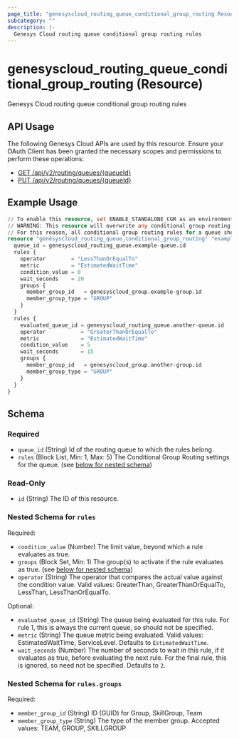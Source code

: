 ```yaml
---
page_title: "genesyscloud_routing_queue_conditional_group_routing Resource - terraform-provider-genesyscloud"
subcategory: ""
description: |-
  Genesys Cloud routing queue conditional group routing rules
---
```

# genesyscloud_routing_queue_conditional_group_routing (Resource)

Genesys Cloud routing queue conditional group routing rules

## API Usage
The following Genesys Cloud APIs are used by this resource. Ensure your OAuth Client has been granted the necessary scopes and permissions to perform these operations:

* [GET /api/v2/routing/queues/{queueId}](https://developer.genesys.cloud/devapps/api-explorer#get-api-v2-routing-queues--queueId-)
* [PUT /api/v2/routing/queues/{queueId}](https://developer.genesys.cloud/devapps/api-explorer#put-api-v2-routing-queues--queueId-)

## Example Usage

```terraform
// To enable this resource, set ENABLE_STANDALONE_CGR as an environment variable
// WARNING: This resource will overwrite any conditional group routing rules that already on the queue
// For this reason, all conditional group routing rules for a queue should be managed solely by this resource
resource "genesyscloud_routing_queue_conditional_group_routing" "example-name" {
  queue_id = genesyscloud_routing_queue.example-queue.id
  rules {
    operator        = "LessThanOrEqualTo"
    metric          = "EstimatedWaitTime"
    condition_value = 0
    wait_seconds    = 20
    groups {
      member_group_id   = genesyscloud_group.example-group.id
      member_group_type = "GROUP"
    }
  }
  rules {
    evaluated_queue_id = genesyscloud_routing_queue.another-queue.id
    operator           = "GreaterThanOrEqualTo"
    metric             = "EstimatedWaitTime"
    condition_value    = 5
    wait_seconds       = 15
    groups {
      member_group_id   = genesyscloud_group.another-group.id
      member_group_type = "GROUP"
    }
  }
}
```

<!-- schema generated by tfplugindocs -->
## Schema

### Required

- `queue_id` (String) Id of the routing queue to which the rules belong
- `rules` (Block List, Min: 1, Max: 5) The Conditional Group Routing settings for the queue. (see [below for nested schema](#nestedblock--rules))

### Read-Only

- `id` (String) The ID of this resource.

<a id="nestedblock--rules"></a>
### Nested Schema for `rules`

Required:

- `condition_value` (Number) The limit value, beyond which a rule evaluates as true.
- `groups` (Block Set, Min: 1) The group(s) to activate if the rule evaluates as true. (see [below for nested schema](#nestedblock--rules--groups))
- `operator` (String) The operator that compares the actual value against the condition value. Valid values: GreaterThan, GreaterThanOrEqualTo, LessThan, LessThanOrEqualTo.

Optional:

- `evaluated_queue_id` (String) The queue being evaluated for this rule. For rule 1, this is always the current queue, so should not be specified.
- `metric` (String) The queue metric being evaluated. Valid values: EstimatedWaitTime, ServiceLevel. Defaults to `EstimatedWaitTime`.
- `wait_seconds` (Number) The number of seconds to wait in this rule, if it evaluates as true, before evaluating the next rule. For the final rule, this is ignored, so need not be specified. Defaults to `2`.

<a id="nestedblock--rules--groups"></a>
### Nested Schema for `rules.groups`

Required:

- `member_group_id` (String) ID (GUID) for Group, SkillGroup, Team
- `member_group_type` (String) The type of the member group. Accepted values: TEAM, GROUP, SKILLGROUP

